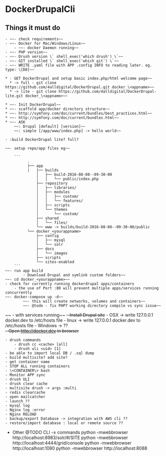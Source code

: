 # DockerDrupalCli

## Things it must do                                                                            
    - ~~- check requirements~~                                                             
    - ~~- Docker for Mac/Windows/Linux~~                                               
        - ~~- docker Daemon running~~                                                 
    - ~~- PHP version~~                                                               
    - ~~- Drush version \` shell_exec('which drush') \`~~                              
    - ~~- GIT installed \` shell_exec('which git') \`~~
    - ~~- WRITE .yaml file with APP .config INFO to reading later. eg. type: \[D8]~~                                                                                     

    * - GET DockerDrupal and setup basic index.php/html welcome page~~
      * -> full - git clone https://github.com/4alldigital/DockerDrupal.git docker_\<appname>~~
      * -> lite - git clone https://github.com/4alldigital/DockerDrupal-lite.git docker_\<appname>~~

    * ~~- Init DockerDrupal~~
    * ~~- scaffold app/docker directory structure~~
    * ~~- http://symfony.com/doc/current/bundles/best_practices.html~~
    * ~~- http://symfony.com/doc/current/bundles.html~~
    * ~~- ASK
        ~~: Drupal [default] [version]~~
        ~~: simple [/app/www/index.php] -> hello world~~
            
    - :build DockerDrupal lite? full?    
        
    ~~- setup repo/app files eg~~
        
        ```
              .        
              ├── app
              |   ├── builds
                  │   ├── build-2016-08-08--09-30-00
                  │   │   └── public/index.php
                  ├── repository
                  │   ├── libraries/
                  │   ├── modules
                  │   │   ├── custom/
                  │   │   └── features/
                  │   ├── scripts
                  │   └── themes
                  │       └── custom/
                  ├── shared
                  │   └── files/
                  └── www -> builds/build-2016-08-08--09-30-00/public
              └── docker_<yourappname>  
                  ├── config
                  │   ├── mysql
                  │   └── solr
                  ├── docs
                  │   └── images
                  ├── scripts
                  └── sites-enabled
        ```
    ~~- run app build
            - Download Drupal and symlink custom folders~~
    ~~- cd docker_<yourappname>~~
    - check for currently running dockerdrupal apps/containers
        - the use of Port :80 will prevent multiple apps/services running concurrently
    ~~- docker-compose up -d~~
            ~~- this will create networks, volumes and containers~~
            ~~- @todo - fix PHP7 working directory compile vs sync issue~~
   ~~ - with services running~~
        ~~- Install Drupal site~~
        - OSX -> write 127.0.0.1 docker.dev to /etc/hosts file
        - linux -> write 127.0.0.1 docker.dev to /etc/hosts file
        - Windows -> ??        
        ~~- Open http://docker.dev in browser~~

    - drush commands 
        - drush cc <cache> [all]
        - drush uli <uid> [1]
    - be able to import local DB / .sql dump
    - build multisite? add site?
    - get container name
    - STOP ALL running containers
    - \<CONTAINER\> bash
    - Monitor APP sync
    - drush ULI
    - drush clear cache
    - multisite drush -> args :multi
    - redis clearcache
    - open mailcatcher
    - launch ??
    - mysql log
    - Nginx log :error
    - Nginx RELOAD
    - backup/export Database -> integration with AWS cli ??
    - restore/import database : local or remote source ??


- Other @TODO CLI -≥ commands
   python -mwebbrowser http://localhost:8983/solr/#/SITE
   python -mwebbrowser http://localhost:4444/grid/console
   python -mwebbrowser http://localhost:1080
   python -mwebbrowser http://localhost:8088

